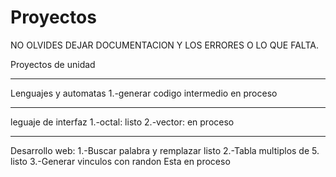 # Proyectos

NO OLVIDES DEJAR DOCUMENTACION Y LOS ERRORES O LO QUE FALTA.

Proyectos de unidad


-----------------------------------------------------------------------------------------------------------------------------------
Lenguajes y automatas
  1.-generar codigo intermedio
    en proceso
    
    
    
    
-----------------------------------------------------------------------------------------------------------------------------------
leguaje de interfaz
  1.-octal:
    listo
  2.-vector:
    en proceso
    
    
    
-----------------------------------------------------------------------------------------------------------------------------------
Desarrollo web:
  1.-Buscar palabra y remplazar
    listo
  2.-Tabla multiplos de 5.
    listo
  3.-Generar vinculos con randon
    Esta en proceso

